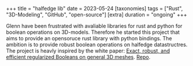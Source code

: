 +++
title = "halfedge lib"
date = 2023-05-24
[taxonomies]
tags = ["Rust", "3D-Modeling", "GitHub", "open-source"]
[extra]
duration = "ongoing"
+++

Glenn have been frustrated with avaliable libraries for rust and python for boolean operations on 3D-models.
Therefore he started this project that aims to provide an opensoruce rust library with python bindings. The ambition is to provide robust boolean operations on halfedge datastructres.
The project is heavly inspired by the white paper: [Exact, robust, and efficient regularized Booleans on general 3D meshes](https://www.sciencedirect.com/science/article/pii/S0898122115003028).
[Repo](https://github.com/GlennWSo/halfedge). 

